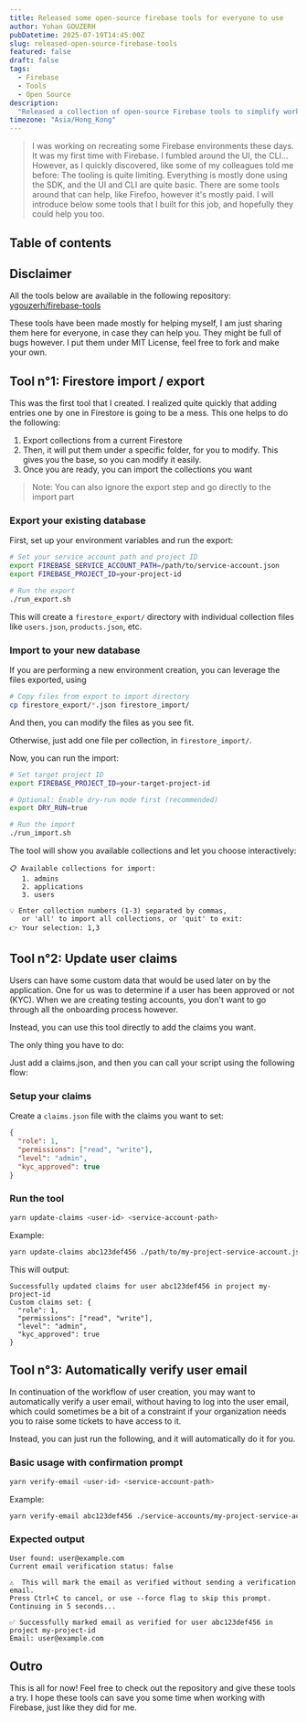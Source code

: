 ```yaml
---
title: Released some open-source firebase tools for everyone to use
author: Yohan GOUZERH
pubDatetime: 2025-07-19T14:45:00Z
slug: released-open-source-firebase-tools
featured: false
draft: false
tags:
  - Firebase
  - Tools
  - Open Source
description:
  "Released a collection of open-source Firebase tools to simplify working with Firestore, without having to pay for paid tools"
timezone: "Asia/Hong_Kong"
---
```


> I was working on recreating some Firebase environments these days. It was my first time with Firebase. I fumbled around the UI, the CLI... However, as I quickly discovered, like some of my colleagues told me before:
The tooling is quite limiting. Everything is mostly done using the SDK, and the UI and CLI are quite basic. There are some tools around that can help, like Firefoo, however it's mostly paid.
I will introduce below some tools that I built for this job, and hopefully they could help you too.

## Table of contents

## Disclaimer

All the tools below are available in the following repository: [ygouzerh/firebase-tools](https://github.com/ygouzerh/firebase-tools)

These tools have been made mostly for helping myself, I am just sharing them here for everyone, in case they can help you. They might be full of bugs however. I put them under MIT License, feel free to fork and make your own.

## Tool n°1: Firestore import / export

This was the first tool that I created. I realized quite quickly that adding entries one by one in Firestore is going to be a mess. This one helps to do the following:
1. Export collections from a current Firestore
2. Then, it will put them under a specific folder, for you to modify. This gives you the base, so you can modify it easily.
3. Once you are ready, you can import the collections you want

> Note: You can also ignore the export step and go directly to the import part

### Export your existing database

First, set up your environment variables and run the export:

```bash
# Set your service account path and project ID
export FIREBASE_SERVICE_ACCOUNT_PATH=/path/to/service-account.json
export FIREBASE_PROJECT_ID=your-project-id

# Run the export
./run_export.sh
```

This will create a `firestore_export/` directory with individual collection files like `users.json`, `products.json`, etc.

### Import to your new database

If you are performing a new environment creation, you can leverage the files exported, using

```bash
# Copy files from export to import directory
cp firestore_export/*.json firestore_import/
```

And then, you can modify the files as you see fit.

Otherwise, just add one file per collection, in `firestore_import/`.

Now, you can run the import:

```bash
# Set target project ID
export FIREBASE_PROJECT_ID=your-target-project-id

# Optional: Enable dry-run mode first (recommended)
export DRY_RUN=true

# Run the import
./run_import.sh
```

The tool will show you available collections and let you choose interactively:

```
📋 Available collections for import:
   1. admins
   2. applications  
   3. users

💡 Enter collection numbers (1-3) separated by commas,
   or 'all' to import all collections, or 'quit' to exit:
👉 Your selection: 1,3
```

## Tool n°2: Update user claims

Users can have some custom data that would be used later on by the application. One for us was to determine if a user has been approved or not (KYC). When we are creating testing accounts, you don't want to go through all the onboarding process however.

Instead, you can use this tool directly to add the claims you want.

The only thing you have to do:

Just add a claims.json, and then you can call your script using the following flow:

### Setup your claims

Create a `claims.json` file with the claims you want to set:

```json
{
  "role": 1,
  "permissions": ["read", "write"],
  "level": "admin",
  "kyc_approved": true
}
```

### Run the tool

```bash
yarn update-claims <user-id> <service-account-path>
```

Example:
```bash
yarn update-claims abc123def456 ./path/to/my-project-service-account.json
```

This will output:
```
Successfully updated claims for user abc123def456 in project my-project-id
Custom claims set: {
  "role": 1,
  "permissions": ["read", "write"],
  "level": "admin",
  "kyc_approved": true
}
```

## Tool n°3: Automatically verify user email

In continuation of the workflow of user creation, you may want to automatically verify a user email, without having to log into the user email, which could sometimes be a bit of a constraint if your organization needs you to raise some tickets to have access to it.

Instead, you can just run the following, and it will automatically do it for you.

### Basic usage with confirmation prompt

```bash
yarn verify-email <user-id> <service-account-path>
```

Example:
```bash
yarn verify-email abc123def456 ./service-accounts/my-project-service-account.json
```

### Expected output

```
User found: user@example.com
Current email verification status: false

⚠️  This will mark the email as verified without sending a verification email.
Press Ctrl+C to cancel, or use --force flag to skip this prompt.
Continuing in 5 seconds...

✅ Successfully marked email as verified for user abc123def456 in project my-project-id
Email: user@example.com
```


## Outro

This is all for now! Feel free to check out the repository and give these tools a try. I hope these tools can save you some time when working with Firebase, just like they did for me.
